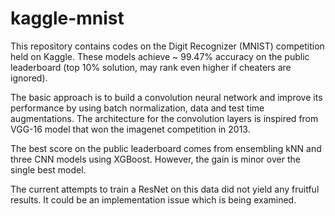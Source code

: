 # kaggle-mnist
This repository contains codes on the Digit Recognizer (MNIST) competition held on Kaggle. These models achieve ~ 99.47% accuracy on the public leaderboard (top 10% solution, may rank even higher if cheaters are ignored).

The basic approach is to build a convolution neural network and improve its performance by using batch normalization, data and test time augmentations. The architecture for the convolution layers is inspired from VGG-16 model that won the imagenet competition in 2013. 

The best score on the public leaderboard comes from ensembling kNN and three CNN models using XGBoost. However, the gain is minor over the single best model.

The current attempts to train a ResNet on this data did not yield any fruitful results. It could be an implementation issue which is being examined.
